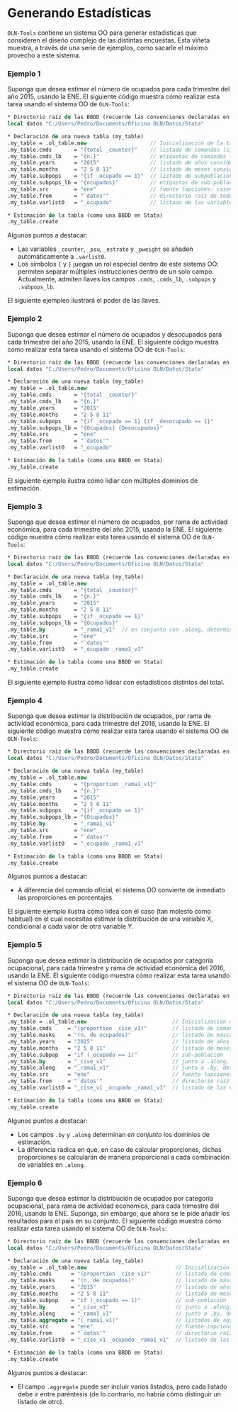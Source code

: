 Generando Estadísticas
======================

``OLN-Tools`` contiene un sistema OO para generar estadísticas que consideren el diseño complejo de las distintas encuestas. Esta viñeta muestra, a través de una serie de ejemplos, como sacarle el máximo provecho a este sistema.

### Ejemplo 1

Suponga que desea estimar el número de ocupados para cada trimestre del año 2015, usando la ENE. El siguiente código muestra cómo realizar esta tarea usando el sistema OO de ``OLN-Tools``:

```stata
* Directorio raíz de las BBDD (recuerde las convenciones declaradas en README.md)
local datos "C:/Users/Pedro/Documents/Oficina OLN/Datos/Stata"

* Declaración de una nueva tabla (my_table)
.my_table = .ol_table.new                    // Inicialización de la tabla
.my_table.cmds       = "{total _counter}"    // listado de comandos (sin opciones)
.my_table.cmds_lb    = "{n.}"                // etiquetas de comandos (suelen ser más informativas)
.my_table.years      = "2015"                // listado de años considerados
.my_table.months     = "2 5 8 11"            // listado de meses considerados
.my_table.subpops    = "{if _ocupado == 1}"  // listado de subpoblaciones
.my_table.subpops_lb = "{ocupados}"          // etiquetas de sub-poblaciones (suelen ser más informativas)
.my_table.src        = "ene"                 // fuente (opciones: casen, ene, esi, pib, sii)
.my_table.from       = "`datos'"             // directorio raíz de todas las bbdd
.my_table.varlist0   = "_ocupado"            // listado de las variables consideradas para esta tabla

* Estimación de la tabla (como una BBDD en Stata)
.my_table.create
```

Algunos puntos a destacar:
* Las variables ``_counter``, ``_psu``, ``_estrato`` y ``_pweight`` se añaden automáticamente a ``.varlist0``.
* Los símbolos ``{`` y ``}`` juegan un rol especial dentro de este sistema OO: permiten separar múltiples instrucciones dentro de un solo campo. Actualmente, admiten llaves  los campos ``.cmds``, ``.cmds_lb``, ``.sobpops`` y ``.subpops_lb``.

El siguiente ejempleo ilustrará el poder de las llaves.

### Ejemplo 2

Suponga que desea estimar el número de ocupados y desocupados para cada trimestre del año 2015, usando la ENE. El siguiente código muestra cómo realizar esta tarea usando el sistema OO de ``OLN-Tools``:

```stata
* Directorio raíz de las BBDD (recuerde las convenciones declaradas en README.md)
local datos "C:/Users/Pedro/Documents/Oficina OLN/Datos/Stata"

* Declaración de una nueva tabla (my_table)
.my_table = .ol_table.new
.my_table.cmds       = "{total _counter}"
.my_table.cmds_lb    = "{n.}"
.my_table.years      = "2015"
.my_table.months     = "2 5 8 11"
.my_table.subpops    = "{if _ocupado == 1} {if _desocupado == 1}"
.my_table.subpops_lb = "{Ocupados} {Desocupados}"
.my_table.src        = "ene"
.my_table.from       = "`datos'"
.my_table.varlist0   = "_ocupado"

* Estimación de la tabla (como una BBDD en Stata)
.my_table.create
```

El siguiente ejemplo ilustra cómo lidiar con múltiples dominios de estimación.

### Ejemplo 3

Suponga que desea estimar el número de ocupados, por rama de actividad económica, para cada trimestre del año 2015, usando la ENE. El siguiente código muestra cómo realizar esta tarea usando el sistema OO de ``OLN-Tools``:

```stata
* Directorio raíz de las BBDD (recuerde las convenciones declaradas en README.md)
local datos "C:/Users/Pedro/Documents/Oficina OLN/Datos/Stata"

* Declaración de una nueva tabla (my_table)
.my_table = .ol_table.new
.my_table.cmds       = "{total _counter}"
.my_table.cmds_lb    = "{n.}"
.my_table.years      = "2015"
.my_table.months     = "2 5 8 11"
.my_table.subpops    = "{if _ocupado == 1}"
.my_table.subpops_lb = "{Ocupados}"
.my_table.by         = "_rama1_v1"  // en conjunto con .along, determina los dominios de estimación  
.my_table.src        = "ene"
.my_table.from       = "`datos'"
.my_table.varlist0   = "_ocupado _rama1_v1"

* Estimación de la tabla (como una BBDD en Stata)
.my_table.create
```

El siguiente ejemplo ilustra cómo lidear con estadísticos distintos del total.

### Ejemplo 4

Suponga que desea estimar la distribución de ocupados, por rama de actividad económica, para cada trimestre del 2016, usando la ENE. El siguiente código muestra cómo realizar esta tarea usando el sistema OO de ``OLN-Tools``:

```stata
* Directorio raíz de las BBDD (recuerde las convenciones declaradas en README.md)
local datos "C:/Users/Pedro/Documents/Oficina OLN/Datos/Stata"

* Declaración de una nueva tabla (my_table)
.my_table = .ol_table.new
.my_table.cmds       = "{proportion _rama1_v1}"
.my_table.cmds_lb    = "{n.}"
.my_table.years      = "2015"
.my_table.months     = "2 5 8 11"
.my_table.subpops    = "{if _ocupado == 1}"
.my_table.subpops_lb = "{Ocupados}"
.my_table.by         = "_rama1_v1"
.my_table.src        = "ene"
.my_table.from       = "`datos'"
.my_table.varlist0   = "_ocupado _rama1_v1"

* Estimación de la tabla (como una BBDD en Stata)
.my_table.create
```

Algunos puntos a destacar:
* A diferencia del comando oficial, el sistema OO convierte de inmediato las proporciones en porcentajes.

El siguiente ejemplo ilustra cómo lidea con el caso (tan molesto como habitual) en el cual necesitas estimar la distribución de una variable X, condicional a cada valor de otra variable Y.

### Ejemplo 5

Suponga que desea estimar la distribución de ocupados por categoría ocupacional, para cada trimestre y rama de actividad económica del 2016, usando la ENE. El siguiente código muestra cómo realizar esta tarea usando el sistema OO de ``OLN-Tools``:

```stata
* Directorio raíz de las BBDD (recuerde las convenciones declaradas en README.md)
local datos "C:/Users/Pedro/Documents/Oficina OLN/Datos/Stata"

* Declaración de una nueva tabla (my_table)
.my_table = .ol_table.new                           // Inicialización de la tabla
.my_table.cmds     = "(proportion _cise_v1)"        // listado de comandos (sin opciones)
.my_table.masks    = "(n. de ocupados)"             // listado de máscaras (describen los comandos)
.my_table.years    = "2015"                         // listado de años considerados
.my_table.months   = "2 5 8 11"                     // listado de meses considerados
.my_table.subpop   = "if (_ocupado == 1)"           // sub-población
.my_table.by       = "_cise_v1"                     // junto a .along, determina los dominios de estimación
.my_table.along    = "_rama1_v1"                    // junto a .by, determina los dominios de estimación
.my_table.src      = "ene"                          // fuente (opciones: casen, ene, esi, pib, sii)
.my_table.from     = "`datos'"                      // directorio raíz de todas las bbdd
.my_table.varlist0 = "_cise_v1 _ocupado _rama1_v1"  // listado de las variables consideradas para esta tabla

* Estimación de la tabla (como una BBDD en Stata)
.my_table.create
```

Algunos puntos a destacar:
* Los campos ``.by`` y ``.along`` determinan *en conjunto* los dominios de estimación.
* La diferencia radica en que, en caso de calcular proporciones, dichas proporciones se calcularán de manera proporcional a cada combinación de variables en ``.along``.

### Ejemplo 6

Suponga que desea estimar la distribución de ocupados por categoría ocupacional, para rama de actividad económica, para cada trimestre del 2016, usando la ENE. Suponga, sin embargo, que ahora se le pide añadir los resultados para el país en su conjunto. El siguiente código muestra cómo realizar esta tarea usando el sistema OO de ``OLN-Tools``:

```stata
* Directorio raíz de las BBDD (recuerde las convenciones declaradas en README.md)
local datos "C:/Users/Pedro/Documents/Oficina OLN/Datos/Stata"

* Declaración de una nueva tabla (my_table)
.my_table = .ol_table.new                            // Inicialización de la tabla
.my_table.cmds      = "(proportion _cise_v1)"        // listado de comandos (sin opciones)
.my_table.masks     = "(n. de ocupados)"             // listado de máscaras (describen los comandos)
.my_table.years     = "2015"                         // listado de años considerados
.my_table.months    = "2 5 8 11"                     // listado de meses considerados
.my_table.subpop    = "if (_ocupado == 1)"           // sub-población
.my_table.by        = "_cise_v1"                     // junto a .along, determina los dominios de estimación
.my_table.along     = "_rama1_v1"                    // junto a .by, determina los dominios de estimación
.my_table.aggregate = "(_rama1_v1)"                  // listados de agregaciones
.my_table.src       = "ene"                          // fuente (opciones: casen, ene, esi, pib, sii)
.my_table.from      = "`datos'"                      // directorio raíz de todas las bbdd
.my_table.varlist0  = "_cise_v1 _ocupado _rama1_v1"  // listado de las variables consideradas para esta tabla

* Estimación de la tabla (como una BBDD en Stata)
.my_table.create
```

Algunos puntos a destacar:
* El campo ``.aggregate`` puede ser incluir varios listados, pero cada listado debe ir entre paréntesis (de lo contrario, no habría cómo distinguir un listado de otro).
